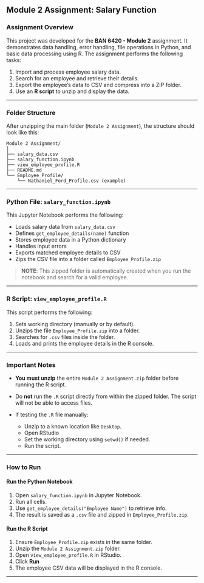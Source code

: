## Module 2 Assignment: Salary Function

### Assignment Overview

This project was developed for the **BAN 6420 - Module 2** assignment. It demonstrates data handling, error handling, file operations in Python, and basic data processing using R. The assignment performs the following tasks:

1. Import and process employee salary data.
2. Search for an employee and retrieve their details.
3. Export the employee’s data to CSV and compress into a ZIP folder.
4. Use an **R script** to unzip and display the data.

---

### Folder Structure

After unzipping the main folder (`Module 2 Assignment`), the structure should look like this:

```
Module 2 Assignment/
│
├── salary_data.csv
├── salary_function.ipynb
├── view_employee_profile.R
├── README.md
└── Employee_Profile/
    └── Nathaniel_Ford_Profile.csv (example)
```

---

### Python File: `salary_function.ipynb`

This Jupyter Notebook performs the following:

* Loads salary data from `salary_data.csv`
* Defines `get_employee_details(name)` function
* Stores employee data in a Python dictionary
* Handles input errors
* Exports matched employee details to CSV
* Zips the CSV file into a folder called `Employee_Profile.zip`

> **NOTE**: This zipped folder is automatically created when you run the notebook and search for a valid employee.

---

### R Script: `view_employee_profile.R`

This script performs the following:

1. Sets working directory (manually or by default).
2. Unzips the file `Employee_Profile.zip` into a folder.
3. Searches for `.csv` files inside the folder.
4. Loads and prints the employee details in the R console.

---

###  Important Notes

* **You must unzip** the entire `Module 2 Assignment.zip` folder before running the R script.
* Do **not** run the `.R` script directly from within the zipped folder. The script will not be able to access files.
* If testing the `.R` file manually:

  * Unzip to a known location like `Desktop`.
  * Open RStudio 
  * Set the working directory using `setwd()` if needed.
  * Run the script.

---

### How to Run

#### Run the Python Notebook

1. Open `salary_function.ipynb` in Jupyter Notebook.
2. Run all cells.
3. Use `get_employee_details("Employee Name")` to retrieve info.
4. The result is saved as a `.csv` file and zipped in `Employee_Profile.zip`.

#### Run the R Script

1. Ensure `Employee_Profile.zip` exists in the same folder.
2. Unzip the `Module 2 Assignment.zip` folder.
3. Open `view_employee_profile.R` in RStudio.
4. Click **Run**
5. The employee CSV data will be displayed in the R console.

---
